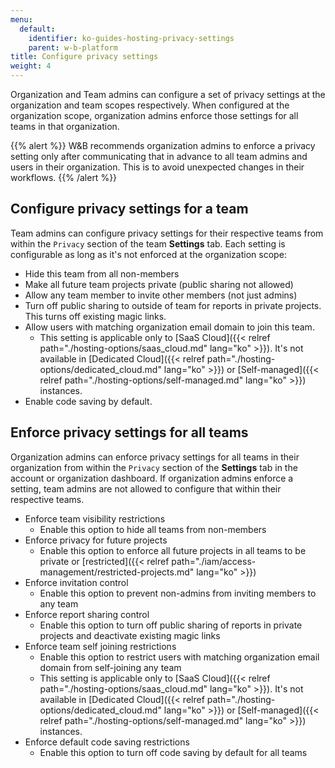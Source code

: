 ```yaml
---
menu:
  default:
    identifier: ko-guides-hosting-privacy-settings
    parent: w-b-platform
title: Configure privacy settings
weight: 4
---
```


Organization and Team admins can configure a set of privacy settings at the organization and team scopes respectively. When configured at the organization scope, organization admins enforce those settings for all teams in that organization.

{{% alert %}}
W&B recommends organization admins to enforce a privacy setting only after communicating that in advance to all team admins and users in their organization. This is to avoid unexpected changes in their workflows.
{{% /alert %}}

## Configure privacy settings for a team

Team admins can configure privacy settings for their respective teams from within the `Privacy` section of the team **Settings** tab. Each setting is configurable as long as it's not enforced at the organization scope:

* Hide this team from all non-members
* Make all future team projects private (public sharing not allowed)
* Allow any team member to invite other members (not just admins)
* Turn off public sharing to outside of team for reports in private projects. This turns off existing magic links.
* Allow users with matching organization email domain to join this team.
    * This setting is applicable only to [SaaS Cloud]({{< relref path="./hosting-options/saas_cloud.md" lang="ko" >}}). It's not available in [Dedicated Cloud]({{< relref path="./hosting-options/dedicated_cloud.md" lang="ko" >}}) or [Self-managed]({{< relref path="./hosting-options/self-managed.md" lang="ko" >}}) instances.
* Enable code saving by default.

## Enforce privacy settings for all teams

Organization admins can enforce privacy settings for all teams in their organization from within the `Privacy` section of the **Settings** tab in the account or organization dashboard. If organization admins enforce a setting, team admins are not allowed to configure that within their respective teams.

* Enforce team visibility restrictions
    * Enable this option to hide all teams from non-members
* Enforce privacy for future projects
    * Enable this option to enforce all future projects in all teams to be private or [restricted]({{< relref path="./iam/access-management/restricted-projects.md" lang="ko" >}})
* Enforce invitation control
    * Enable this option to prevent non-admins from inviting members to any team
* Enforce report sharing control
    * Enable this option to turn off public sharing of reports in private projects and deactivate existing magic links
* Enforce team self joining restrictions
    * Enable this option to restrict users with matching organization email domain from self-joining any team
    * This setting is applicable only to [SaaS Cloud]({{< relref path="./hosting-options/saas_cloud.md" lang="ko" >}}). It's not available in [Dedicated Cloud]({{< relref path="./hosting-options/dedicated_cloud.md" lang="ko" >}}) or [Self-managed]({{< relref path="./hosting-options/self-managed.md" lang="ko" >}}) instances.
* Enforce default code saving restrictions
    * Enable this option to turn off code saving by default for all teams